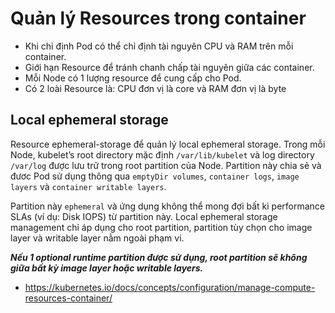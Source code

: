 # Quản lý Resources trong container
- Khi chỉ định Pod có thể chỉ định tài nguyên CPU và RAM trên mỗi container. 
- Giới hạn Resource để tránh chanh chấp tài nguyên giữa các container.
- Mỗi Node có 1 lượng resource để cung cấp cho Pod. 
- Có 2 loài Resource là: CPU đơn vị là core và RAM đơn vị là byte

## Local ephemeral storage

Resource ephemeral-storage để quản lý local ephemeral storage. Trong mỗi Node, kubelet’s root directory mặc định `/var/lib/kubelet` và log directory `/var/log` được lưu trữ trong root partition của Node. Partition này chia sẻ và đươc Pod sử dụng thông qua `emptyDir volumes`, `container logs`, `image layers` và `container writable layers`.

Partition này `ephemeral` và ứng dụng không thể mong đợi bất kì performance SLAs (ví dụ: Disk IOPS) từ partition này. Local ephemeral storage management chỉ áp dụng cho root partition, partition tùy chọn cho image layer và writable layer nằm ngoài phạm vi.

***Nếu 1 optional runtime partition được sử dụng, root partition sẽ không giữa bất kỳ image layer hoặc writable layers.***
- https://kubernetes.io/docs/concepts/configuration/manage-compute-resources-container/
